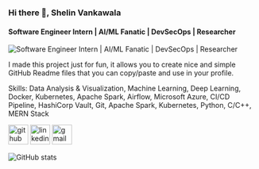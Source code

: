 ### Hi there 👋, Shelin Vankawala
#### Software Engineer Intern | AI/ML Fanatic | DevSecOps | Researcher
![Software Engineer Intern | AI/ML Fanatic | DevSecOps | Researcher](https://arturssmirnovs.github.io/github-profile-readme-generator/images/banner.png)

I made this project just for fun, it allows you to create nice and simple GitHub Readme files that you can copy/paste and use in your profile.

Skills: Data Analysis & Visualization, Machine Learning, Deep Learning, Docker, Kubernetes, Apache Spark, Airflow, Microsoft Azure, CI/CD Pipeline, HashiCorp Vault, Git, Apache Spark, Kubernetes, Python, C/C++, MERN Stack



[<img src='https://cdn.jsdelivr.net/npm/simple-icons@3.0.1/icons/github.svg' alt='github' height='40'>](https://github.com/ShelinVankawala)  [<img src='https://cdn.jsdelivr.net/npm/simple-icons@3.0.1/icons/linkedin.svg' alt='linkedin' height='40'>](https://www.linkedin.com/in/https://www.linkedin.com/in/shelinvankawala//)  [<img src='https://cdn.jsdelivr.net/npm/simple-icons@3.0.1/icons/gmail.svg' alt='gmail' height='40'>](shelinvankawala1311@gmail.com)  

![GitHub stats](https://github-readme-stats.vercel.app/api?username=ShelinVankawala&show_icons=true&count_private=true)  

